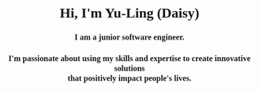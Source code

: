 <h1 style="font-family:Menlo" align="center">Hi, I'm Yu-Ling (Daisy)</h1>
<h3 style="font-family:Menlo" align="center">I am a junior software engineer.</h3>
 <h3 style="font-family:Menlo" align="center">I'm passionate about using my skills and expertise to create innovative solutions <br>that positively impact people's lives.</h3>